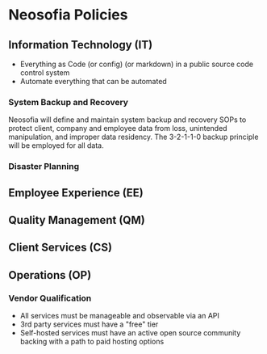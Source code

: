 # Neosofia Policies

## Information Technology (IT)

 * Everything as Code (or config) (or markdown) in a public source code control system
 * Automate everything that can be automated

### System Backup and Recovery

Neosofia will define and maintain system backup and recovery SOPs to protect client, company and employee data from loss, unintended manipulation, and improper data residency. The 3-2-1-1-0 backup principle will be employed for all data.

### Disaster Planning


## Employee Experience (EE)

## Quality Management (QM)

## Client Services (CS)

## Operations (OP)

### Vendor Qualification
 * All services must be manageable and observable via an API
 * 3rd party services must have a "free" tier
 * Self-hosted services must have an active open source community backing with a path to paid hosting options